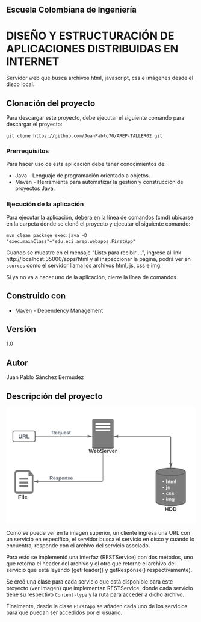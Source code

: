 ## Escuela Colombiana de Ingeniería
# DISEÑO Y ESTRUCTURACIÓN DE APLICACIONES DISTRIBUIDAS EN INTERNET

Servidor web que busca archivos html, javascript, css e imágenes desde el disco local.

## Clonación del proyecto

Para descargar este proyecto, debe ejecutar el siguiente comando para descargar el proyecto:

```
git clone https://github.com/JuanPablo70/AREP-TALLER02.git
```

### Prerrequisitos

Para hacer uso de esta aplicación debe tener conocimientos de:
+ Java - Lenguaje de programación orientado a objetos.
+ Maven - Herramienta para automatizar la gestión y construcción de proyectos Java. 

### Ejecución de la aplicación

Para ejecutar la aplicación, debera en la línea de comandos (cmd) ubicarse en la carpeta donde se clonó el proyecto y ejecutar el siguiente comando:

```
mvn clean package exec:java -D "exec.mainClass"="edu.eci.arep.webapps.FirstApp"
```

Cuando se muestre en el mensaje "Listo para recibir ...", ingrese al link http://localhost:35000/apps/html y al inspeccionar la página, podrá ver en ```sources``` como el servidor llama los archivos html, js, css e img.

Si ya no va a hacer uno de la aplicación, cierre la línea de comandos.

## Construido con

+ [Maven](https://maven.apache.org/) - Dependency Management

## Versión

1.0

## Autor

Juan Pablo Sánchez Bermúdez

## Descripción del proyecto

![](img/diseno-proyecto.png)

Como se puede ver en la imagen superior, un cliente ingresa una URL con un servicio en específico, el servidor busca el servicio en disco y cuando lo encuentra, responde con el archivo del servicio asociado.

Para esto se implementó una interfaz (RESTService) con dos métodos, uno que retorna el header del archivo y el otro que retorne el archivo del servicio que está leyendo (getHeader() y getResponse() respectivamente).

Se creó una clase para cada servicio que está disponible para este proyecto (ver imagen) que implementan RESTService, donde cada servicio tiene su respectivo ```Content-type``` y la ruta para acceder a dicho archivo.

Finalmente, desde la clase ```FirstApp``` se añaden cada uno de los servicios para que puedan ser accedidos por el usuario.